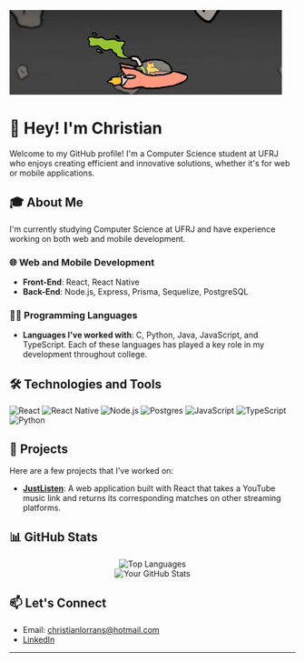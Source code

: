![Banner](https://github.com/antixristian/antixristian/blob/main/lord%20quas.gif)

# 👋 Hey! I'm Christian

Welcome to my GitHub profile! I'm a Computer Science student at UFRJ who enjoys creating efficient and innovative solutions, whether it's for web or mobile applications.

## 🎓 About Me

I'm currently studying Computer Science at UFRJ and have experience working on both web and mobile development. 

### 🌐 Web and Mobile Development
- **Front-End**: React, React Native
- **Back-End**: Node.js, Express, Prisma, Sequelize, PostgreSQL

### 👨‍💻 Programming Languages
- **Languages I've worked with**: C, Python, Java, JavaScript, and TypeScript. Each of these languages has played a key role in my development throughout college.

## 🛠️ Technologies and Tools

![React](https://img.shields.io/badge/React-20232A?style=for-the-badge&logo=react&logoColor=61DAFB)
![React Native](https://img.shields.io/badge/React_Native-20232A?style=for-the-badge&logo=react&logoColor=61DAFB)
![Node.js](https://img.shields.io/badge/Node.js-339933?style=for-the-badge&logo=nodedotjs&logoColor=white)
![Postgres](https://img.shields.io/badge/Postgres-4169E1?style=for-the-badge&logo=postgresql&logoColor=white)
![JavaScript](https://img.shields.io/badge/JavaScript-F7DF1E?style=for-the-badge&logo=javascript&logoColor=black)
![TypeScript](https://img.shields.io/badge/TypeScript-007ACC?style=for-the-badge&logo=typescript&logoColor=white)
![Python](https://img.shields.io/badge/Python-FFD43B?style=for-the-badge&logo=python&logoColor=blue)

## 🚀 Projects

Here are a few projects that I've worked on:

- [**JustListen**](https://github.com/antixristian/justlisten): A web application built with React that takes a YouTube music link and returns its corresponding matches on other streaming platforms.

## 📊 GitHub Stats

<p align="center">
  <img src="https://github-readme-stats.vercel.app/api/top-langs/?username=antixristian&layout=compact&theme=dracula" alt="Top Languages" /><br>
  <img src="https://github-readme-stats.vercel.app/api?username=antixristian&show_icons=true&theme=dracula" alt="Your GitHub Stats" />
</p>

## 📫 Let's Connect

- Email: christianlorrans@hotmail.com
- [LinkedIn](https://www.linkedin.com/in/christianlso)

---

